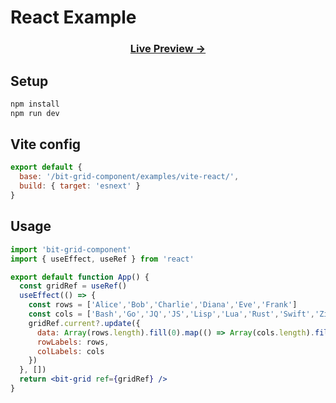 # React Example

<div align="center"><h3><a href="https://metaory.github.io/bit-grid-component/examples/vite-react/" target="_blank">Live Preview →</a></h3></div>

## Setup

```bash
npm install
npm run dev
```

## Vite config

```js
export default {
  base: '/bit-grid-component/examples/vite-react/',
  build: { target: 'esnext' }
}
```

## Usage

```jsx
import 'bit-grid-component'
import { useEffect, useRef } from 'react'

export default function App() {
  const gridRef = useRef()
  useEffect(() => {
    const rows = ['Alice','Bob','Charlie','Diana','Eve','Frank']
    const cols = ['Bash','Go','JQ','JS','Lisp','Lua','Rust','Swift','Zig']
    gridRef.current?.update({
      data: Array(rows.length).fill(0).map(() => Array(cols.length).fill(false)),
      rowLabels: rows,
      colLabels: cols
    })
  }, [])
  return <bit-grid ref={gridRef} />
}
```
